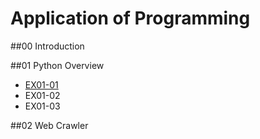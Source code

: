 # Application of Programming

##00 Introduction

##01 Python Overview

- [EX01-01](EX01-01.ipynb)
- EX01-02
- EX01-03

##02 Web Crawler
